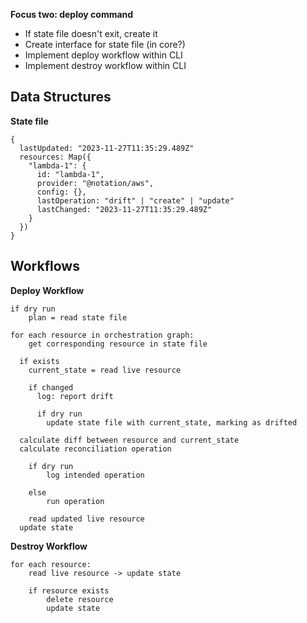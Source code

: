 **Focus two: deploy command**

- If state file doesn't exit, create it
- Create interface for state file (in core?)
- Implement deploy workflow within CLI
- Implement destroy workflow within CLI

## Data Structures

**State file**

```
{
  lastUpdated: "2023-11-27T11:35:29.489Z"
  resources: Map({
    "lambda-1": {
      id: "lambda-1",
      provider: "@notation/aws",
      config: {},
      lastOperation: "drift" | "create" | "update"
      lastChanged: "2023-11-27T11:35:29.489Z"
    }
  })
}
```

## Workflows

**Deploy Workflow**

```
if dry run
	plan = read state file

for each resource in orchestration graph:
	get corresponding resource in state file

  if exists
    current_state = read live resource

    if changed
      log: report drift

      if dry run
        update state file with current_state, marking as drifted

  calculate diff between resource and current_state
  calculate reconciliation operation

	if dry run
		log intended operation

	else
		run operation

	read updated live resource
  update state
```

**Destroy Workflow**

```
for each resource:
	read live resource -> update state

	if resource exists
		delete resource
		update state
```
